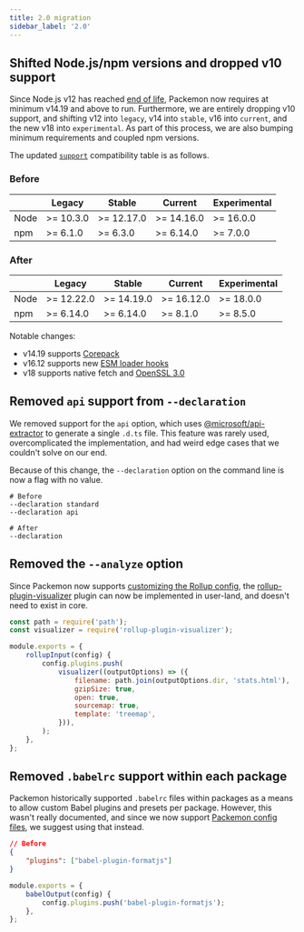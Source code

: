 ```yaml
---
title: 2.0 migration
sidebar_label: '2.0'
---
```


## Shifted Node.js/npm versions and dropped v10 support

Since Node.js v12 has reached [end of life](https://nodejs.org/en/about/releases/), Packemon now
requires at minimum v14.19 and above to run. Furthermore, we are entirely dropping v10 support, and
shifting v12 into `legacy`, v14 into `stable`, v16 into `current`, and the new v18 into
`experimental`. As part of this process, we are also bumping minimum requirements and coupled npm
versions.

The updated [`support`](../config.md#support) compatibility table is as follows.

### Before

|      | Legacy    | Stable     | Current    | Experimental |
| ---- | --------- | ---------- | ---------- | ------------ |
| Node | >= 10.3.0 | >= 12.17.0 | >= 14.16.0 | >= 16.0.0    |
| npm  | >= 6.1.0  | >= 6.3.0   | >= 6.14.0  | >= 7.0.0     |

### After

|      | Legacy     | Stable     | Current    | Experimental |
| ---- | ---------- | ---------- | ---------- | ------------ |
| Node | >= 12.22.0 | >= 14.19.0 | >= 16.12.0 | >= 18.0.0    |
| npm  | >= 6.14.0  | >= 6.14.0  | >= 8.1.0   | >= 8.5.0     |

Notable changes:

- v14.19 supports
  [Corepack](https://github.com/nodejs/node/blob/master/doc/changelogs/CHANGELOG_V14.md#corepack)
- v16.12 supports new
  [ESM loader hooks](https://github.com/nodejs/node/blob/master/doc/changelogs/CHANGELOG_V16.md#experimental-esm-loader-hooks-api)
- v18 supports native fetch and
  [OpenSSL 3.0](https://github.com/nodejs/node/blob/master/doc/changelogs/CHANGELOG_V17.md#openssl-30)

## Removed `api` support from `--declaration`

We removed support for the `api` option, which uses
[@microsoft/api-extractor](https://api-extractor.com/) to generate a single `.d.ts` file. This
feature was rarely used, overcomplicated the implementation, and had weird edge cases that we
couldn't solve on our end.

Because of this change, the `--declaration` option on the command line is now a flag with no value.

```shell
# Before
--declaration standard
--declaration api

# After
--declaration
```

## Removed the `--analyze` option

Since Packemon now supports [customizing the Rollup config][packemon-config], the
[rollup-plugin-visualizer](https://github.com/btd/rollup-plugin-visualizer) plugin can now be
implemented in user-land, and doesn't need to exist in core.

```js
const path = require('path');
const visualizer = require('rollup-plugin-visualizer');

module.exports = {
	rollupInput(config) {
		config.plugins.push(
			visualizer((outputOptions) => ({
				filename: path.join(outputOptions.dir, 'stats.html'),
				gzipSize: true,
				open: true,
				sourcemap: true,
				template: 'treemap',
			})),
		);
	},
};
```

## Removed `.babelrc` support within each package

Packemon historically supported `.babelrc` files within packages as a means to allow custom Babel
plugins and presets per package. However, this wasn't really documented, and since we now support
[Packemon config files][packemon-config], we suggest using that instead.

```json title="packages/foo/.babelrc"
// Before
{
	"plugins": ["babel-plugin-formatjs"]
}
```

```js title="packages/foo/.packemon.js"
module.exports = {
	babelOutput(config) {
		config.plugins.push('babel-plugin-formatjs');
	},
};
```

[packemon-config]: ../advanced#customizing-babel-swc-and-rollup

